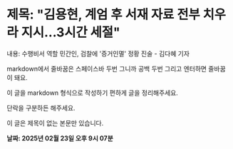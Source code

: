 # **제목: "김용현, 계엄 후 서재 자료 전부 치우라 지시…3시간 세절"**

  내용: 수행비서 역할 민간인, 검찰에 '증거인멸' 정황 진술 - 김다혜 기자

markdown에서 줄바꿈은 스페이스바 두번 그니까 공백 두번 그리고 엔터하면 줄바꿈이 돼요. 

이 글을 markdown 형식으로 작성하기 편하게 글을 정리해주세요. 

단락을 구분하든 해주세요. 

이 글은 제목이 없는 본문만 있습니다.

  **날짜: 2025년 02월 23일 오후 9시 07분**